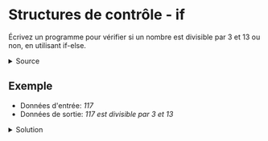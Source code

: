 # Structures de contrôle - if

Écrivez un programme pour vérifier si un nombre est divisible par 3 et 13 ou non, en utilisant if-else.
<details>
<summary>Source</summary>
(https://developpement-informatique.com/article/316/exercices-corriges-pour-maitriser-la-structure-de-controle-if-else)
</details>

Exemple
-------
- Données d'entrée: _117_
- Données de sortie: _117 est divisible par 3 et 13_

<details>
<summary>Solution</summary>

~~~cpp

int res_int;
float res_float;

int main() {

    int a = 5, b = 3;
    float c = 7.5, d = 2.5;

	res_int = a + b;
	res_int = c - d;

	res_float = a * b;
	res_float = c / d;

    return 0;
}

~~~
</details>
